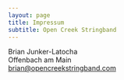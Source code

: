 ```yaml
---
layout: page
title: Impressum
subtitle: Open Creek Stringband
---
```


Brian Junker-Latocha   
Offenbach am Main  
[brian@opencreekstringband.com](mailto:brian@opencreekstringband.com)

